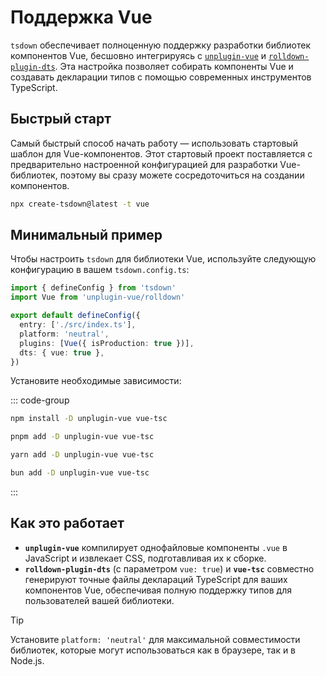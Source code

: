 # Поддержка Vue

`tsdown` обеспечивает полноценную поддержку разработки библиотек компонентов Vue, бесшовно интегрируясь с [`unplugin-vue`](https://github.com/unplugin/unplugin-vue) и [`rolldown-plugin-dts`](https://github.com/sxzz/rolldown-plugin-dts). Эта настройка позволяет собирать компоненты Vue и создавать декларации типов с помощью современных инструментов TypeScript.

## Быстрый старт

Самый быстрый способ начать работу — использовать стартовый шаблон для Vue-компонентов. Этот стартовый проект поставляется с предварительно настроенной конфигурацией для разработки Vue-библиотек, поэтому вы сразу можете сосредоточиться на создании компонентов.

```bash
npx create-tsdown@latest -t vue
```

## Минимальный пример

Чтобы настроить `tsdown` для библиотеки Vue, используйте следующую конфигурацию в вашем `tsdown.config.ts`:

```ts [tsdown.config.ts]
import { defineConfig } from 'tsdown'
import Vue from 'unplugin-vue/rolldown'

export default defineConfig({
  entry: ['./src/index.ts'],
  platform: 'neutral',
  plugins: [Vue({ isProduction: true })],
  dts: { vue: true },
})
```

Установите необходимые зависимости:

::: code-group

```sh [npm]
npm install -D unplugin-vue vue-tsc
```

```sh [pnpm]
pnpm add -D unplugin-vue vue-tsc
```

```sh [yarn]
yarn add -D unplugin-vue vue-tsc
```

```sh [bun]
bun add -D unplugin-vue vue-tsc
```

:::

## Как это работает

- **`unplugin-vue`** компилирует однофайловые компоненты `.vue` в JavaScript и извлекает CSS, подготавливая их к сборке.
- **`rolldown-plugin-dts`** (с параметром `vue: true`) и **`vue-tsc`** совместно генерируют точные файлы деклараций TypeScript для ваших компонентов Vue, обеспечивая полную поддержку типов для пользователей вашей библиотеки.

> [!TIP]  
> Установите `platform: 'neutral'` для максимальной совместимости библиотек, которые могут использоваться как в браузере, так и в Node.js.

